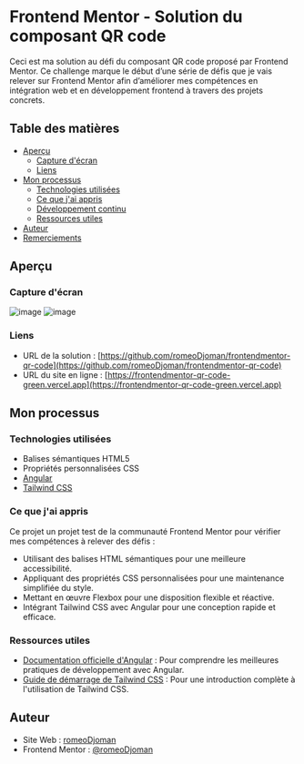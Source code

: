 # Frontend Mentor - Solution du composant QR code

Ceci est ma solution au défi du composant QR code proposé par Frontend Mentor. Ce challenge marque le début d’une série de défis que je vais relever sur Frontend Mentor afin d’améliorer mes compétences en intégration web et en développement frontend à travers des projets concrets. 

## Table des matières

- [Aperçu](#aperçu)
  - [Capture d'écran](#capture-décran)
  - [Liens](#liens)
- [Mon processus](#mon-processus)
  - [Technologies utilisées](#technologies-utilisées)
  - [Ce que j'ai appris](#ce-que-jai-appris)
  - [Développement continu](#développement-continu)
  - [Ressources utiles](#ressources-utiles)
- [Auteur](#auteur)
- [Remerciements](#remerciements)

## Aperçu

### Capture d'écran

![image](https://github.com/user-attachments/assets/b976a7e4-75f3-4fe2-9912-3d5e7af85c7a)
![image](https://github.com/user-attachments/assets/a06e5abd-83e9-44eb-80b3-16312c62ef17)


### Liens

- URL de la solution : [https://github.com/romeoDjoman/frontendmentor-qr-code](https://github.com/romeoDjoman/frontendmentor-qr-code)
- URL du site en ligne : [https://frontendmentor-qr-code-green.vercel.app](https://frontendmentor-qr-code-green.vercel.app)

## Mon processus

### Technologies utilisées

- Balises sémantiques HTML5
- Propriétés personnalisées CSS
- [Angular](https://angular.io/)
- [Tailwind CSS](https://tailwindcss.com/)

### Ce que j'ai appris

Ce projet un projet test de la communauté Frontend Mentor pour vérifier mes compétences à relever des défis :

- Utilisant des balises HTML sémantiques pour une meilleure accessibilité.
- Appliquant des propriétés CSS personnalisées pour une maintenance simplifiée du style.
- Mettant en œuvre Flexbox pour une disposition flexible et réactive.
- Intégrant Tailwind CSS avec Angular pour une conception rapide et efficace.

### Ressources utiles

- [Documentation officielle d'Angular](https://angular.io/docs) : Pour comprendre les meilleures pratiques de développement avec Angular.
- [Guide de démarrage de Tailwind CSS](https://tailwindcss.com/docs) : Pour une introduction complète à l'utilisation de Tailwind CSS.

## Auteur

- Site Web : [romeoDjoman](https://github.com/romeoDjoman)
- Frontend Mentor : [@romeoDjoman](https://www.frontendmentor.io/profile/romeoDjoman)
